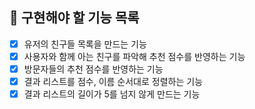## 🚀 구현해야 할 기능 목록

+ [X] 유저의 친구들 목록을 만드는 기능
+ [X] 사용자와 함께 아는 친구를 파악해 추천 점수를 반영하는 기능
+ [X] 방문자들의 추천 점수를 반영하는 기능
+ [X] 결과 리스트를 점수, 이름 순서대로 정렬하는 기능
+ [X] 결과 리스트의 길이가 5를 넘지 않게 만드는 기능
